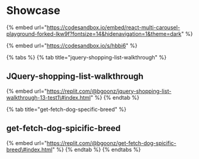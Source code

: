 # Showcase

{% embed url="https://codesandbox.io/embed/react-multi-carousel-playground-forked-lkw9f?fontsize=14&hidenavigation=1&theme=dark" %}

{% embed url="https://codesandbox.io/s/hbbi6" %}



{% tabs %}
{% tab title="jquery-shopping-list-walkthrough" %}
## JQuery-shopping-list-walkthrough

{% embed url="https://replit.com/@bgoonz/jquery-shopping-list-walkthrough-13-test1\#index.html" %}
{% endtab %}

{% tab title="get-fetch-dog-specific-breed" %}
## get-fetch-dog-spicific-breed

{% embed url="https://replit.com/@bgoonz/get-fetch-dog-spicific-breed\#index.html" %}
{% endtab %}
{% endtabs %}



